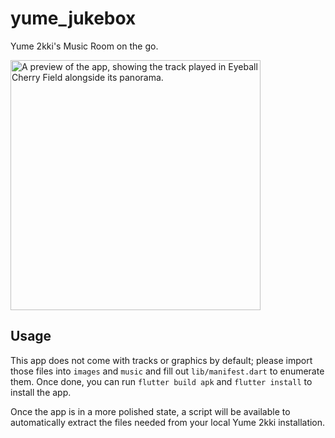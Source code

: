 # yume_jukebox

Yume 2kki's Music Room on the go.

<img src="https://github.com/Desdaemon/yume_jukebox/assets/36768030/10bf1ff1-c787-433d-be7a-f861d15bc441" width="400" alt="A preview of the app, showing the track played in Eyeball Cherry Field alongside its panorama.">

## Usage

This app does not come with tracks or graphics by default; please import those files into `images` and `music`
and fill out `lib/manifest.dart` to enumerate them. Once done, you can run `flutter build apk` and `flutter install` to
install the app.

Once the app is in a more polished state, a script will be available to automatically extract the files needed from your
local Yume 2kki installation.

